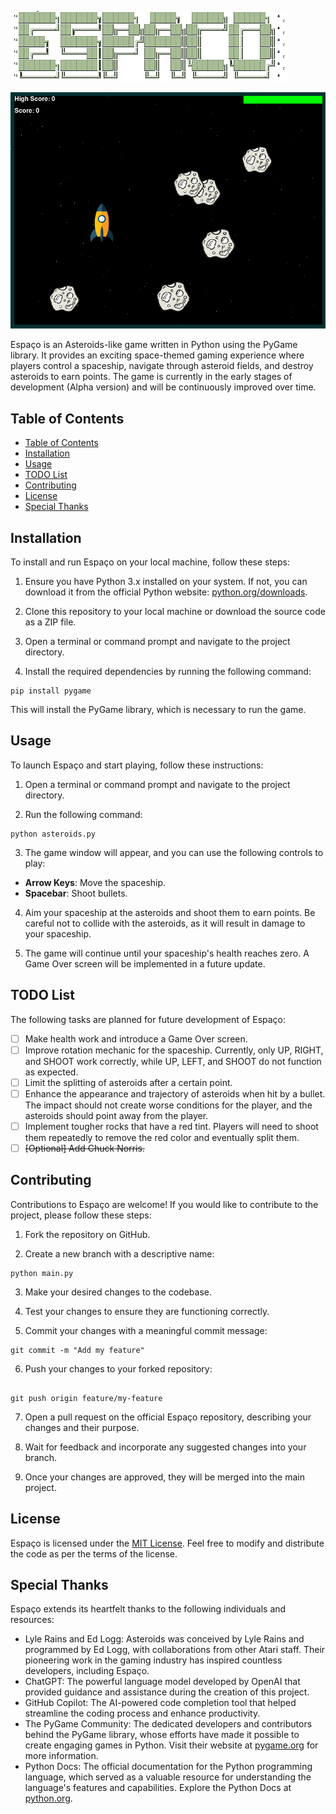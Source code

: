 ![Espaco Logo](https://github.com/dotMavriQ/ESPACO/blob/main/logo.png?raw=true)

![Screenshot](https://github.com/dotMavriQ/ESPACO/blob/main/screenshot.png?raw=true)

Espaço is an Asteroids-like game written in Python using the PyGame library. It provides an exciting space-themed gaming experience where players control a spaceship, navigate through asteroid fields, and destroy asteroids to earn points. The game is currently in the early stages of development (Alpha version) and will be continuously improved over time.

## Table of Contents
- [Table of Contents](#table-of-contents)
- [Installation](#installation)
- [Usage](#usage)
- [TODO List](#todo-list)
- [Contributing](#contributing)
- [License](#license)
- [Special Thanks](#special-thanks)

## Installation

To install and run Espaço on your local machine, follow these steps:

1. Ensure you have Python 3.x installed on your system. If not, you can download it from the official Python website: [python.org/downloads](https://www.python.org/downloads/).

2. Clone this repository to your local machine or download the source code as a ZIP file.

3. Open a terminal or command prompt and navigate to the project directory.

4. Install the required dependencies by running the following command:

```
pip install pygame
```

This will install the PyGame library, which is necessary to run the game.

## Usage

To launch Espaço and start playing, follow these instructions:

1. Open a terminal or command prompt and navigate to the project directory.

2. Run the following command:

```
python asteroids.py
```

3. The game window will appear, and you can use the following controls to play:

- **Arrow Keys**: Move the spaceship.
- **Spacebar**: Shoot bullets.

4. Aim your spaceship at the asteroids and shoot them to earn points. Be careful not to collide with the asteroids, as it will result in damage to your spaceship.

5. The game will continue until your spaceship's health reaches zero. A Game Over screen will be implemented in a future update.

## TODO List

The following tasks are planned for future development of Espaço:

- [ ] Make health work and introduce a Game Over screen.
- [ ] Improve rotation mechanic for the spaceship. Currently, only UP, RIGHT, and SHOOT work correctly, while UP, LEFT, and SHOOT do not function as expected.
- [ ] Limit the splitting of asteroids after a certain point.
- [ ] Enhance the appearance and trajectory of asteroids when hit by a bullet. The impact should not create worse conditions for the player, and the asteroids should point away from the player.
- [ ] Implement tougher rocks that have a red tint. Players will need to shoot them repeatedly to remove the red color and eventually split them.
- [ ] ~~[Optional] Add Chuck Norris.~~ 

## Contributing

Contributions to Espaço are welcome! If you would like to contribute to the project, please follow these steps:

1. Fork the repository on GitHub.

2. Create a new branch with a descriptive name:

```
python main.py
```

3. Make your desired changes to the codebase.

4. Test your changes to ensure they are functioning correctly.

5. Commit your changes with a meaningful commit message:

```
git commit -m "Add my feature"
```
6. Push your changes to your forked repository:

```

git push origin feature/my-feature

```

7. Open a pull request on the official Espaço repository, describing your changes and their purpose.

8. Wait for feedback and incorporate any suggested changes into your branch.

9. Once your changes are approved, they will be merged into the main project.

## License

Espaço is licensed under the [MIT License](LICENSE). Feel free to modify and distribute the code as per the terms of the license.

## Special Thanks

Espaço extends its heartfelt thanks to the following individuals and resources:

- Lyle Rains and Ed Logg: Asteroids was conceived by Lyle Rains and programmed by Ed Logg, with collaborations from other Atari staff. Their pioneering work in the gaming industry has inspired countless developers, including Espaço.
- ChatGPT: The powerful language model developed by OpenAI that provided guidance and assistance during the creation of this project.
- GitHub Copilot: The AI-powered code completion tool that helped streamline the coding process and enhance productivity.
- The PyGame Community: The dedicated developers and contributors behind the PyGame library, whose efforts have made it possible to create engaging games in Python. Visit their website at [pygame.org](https://www.pygame.org/docs/) for more information.
- Python Docs: The official documentation for the Python programming language, which served as a valuable resource for understanding the language's features and capabilities. Explore the Python Docs at [python.org](https://www.python.org/doc/).
